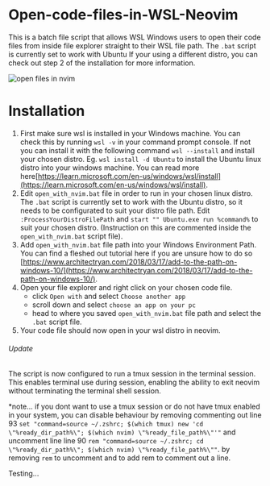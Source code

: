 # Open-code-files-in-WSL-Neovim
This is a batch file script that allows WSL Windows users to open their code files from inside file explorer straight to their WSL file path. The `.bat` script is currently set to work with Ubuntu If your using a different distro, you can check out step 2 of the installation for more information.

![open files in nvim](https://github.com/user-attachments/assets/c199fc91-2002-48ae-ba4f-e76d8985e7ca)

# Installation
1. First make sure wsl is installed in your Windows machine. You can check this by running `wsl -v` in your command prompt console. If not you can install it with the following command `wsl --install` and install your chosen distro. Eg. `wsl install -d Ubuntu` to install the Ubuntu linux distro into your windows machine. You can read more here[https://learn.microsoft.com/en-us/windows/wsl/install](https://learn.microsoft.com/en-us/windows/wsl/install).
2. Edit `open_with_nvim.bat` file in order to run in your chosen linux distro. The `.bat` script is currently set to work with the Ubuntu distro, so it needs to be configurated to suit your distro file path. Edit `:ProcessYourDistroFilePath` and `start "" Ubuntu.exe run %command%` to suit your chosen distro. (Instruction on this are commented inside the `open_with_nvim.bat` script file).
3. Add `open_with_nvim.bat` file path into your Windows Environment Path. You can find a fleshed out tutorial here if you are unsure how to do so [https://www.architectryan.com/2018/03/17/add-to-the-path-on-windows-10/](https://www.architectryan.com/2018/03/17/add-to-the-path-on-windows-10/).
4. Open your file explorer and right click on your chosen code file.
    - click `Open with` and select `Choose another app`
    - scroll down and select `choose an app on your pc`
    - head to where you saved `open_with_nvim.bat` file path and select the `.bat` script file.
5. Your code file should now open in your wsl distro in neovim.

###### Update
The script is now configured to run a tmux session in the terminal session. This enables terminal use during session, enabling the ability to exit neovim without terminating the terminal shell session. 

*note... if you dont want to use a tmux session or do not have tmux enabled in your system, you can disable behaviour by removing commenting out line 93 `set "command=source ~/.zshrc; $(which tmux) new 'cd \"%ready_dir_path%\"; $(which nvim) \"%ready_file_path%\"'"` and uncomment line line 90 `rem "command=source ~/.zshrc; cd \"%ready_dir_path%\"; $(which nvim) \"%ready_file_path%\""`. by removing `rem` to uncomment and to add rem to comment out a line.

Testing...

